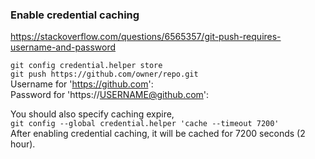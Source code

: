 ### Enable credential caching

https://stackoverflow.com/questions/6565357/git-push-requires-username-and-password  

`git config credential.helper store`  
`git push https://github.com/owner/repo.git`  
Username for 'https://github.com': <USERNAME>  
Password for 'https://USERNAME@github.com': <PASSWORD>

You should also specify caching expire,  
`git config --global credential.helper 'cache --timeout 7200'`  
After enabling credential caching, it will be cached for 7200 seconds (2 hour).
